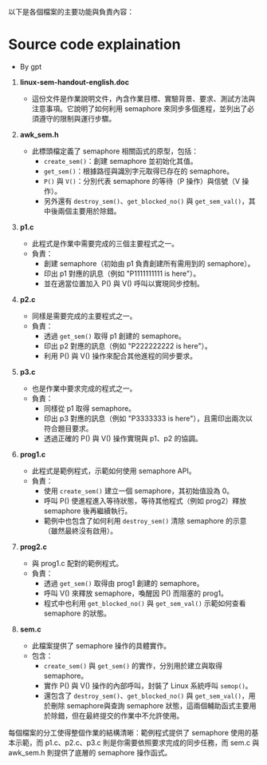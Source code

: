 以下是各個檔案的主要功能與負責內容：
# Source code explaination
* By gpt

1. **linux-sem-handout-english.doc**  
   - 這份文件是作業說明文件，內含作業目標、實驗背景、要求、測試方法與注意事項。它說明了如何利用 semaphore 來同步多個進程，並列出了必須遵守的限制與運行步驟。

2. **awk_sem.h**  
   - 此標頭檔定義了 semaphore 相關函式的原型，包括：  
     - `create_sem()`：創建 semaphore 並初始化其值。  
     - `get_sem()`：根據路徑與識別字元取得已存在的 semaphore。  
     - `P()` 與 `V()`：分別代表 semaphore 的等待（P 操作）與信號（V 操作）。  
     - 另外還有 `destroy_sem()`、`get_blocked_no()` 與 `get_sem_val()`，其中後兩個主要用於除錯。

3. **p1.c**  
   - 此程式是作業中需要完成的三個主要程式之一。  
   - 負責：  
     - 創建 semaphore（初始由 p1 負責創建所有需用到的 semaphore）。
     - 印出 p1 對應的訊息（例如 "P1111111111 is here"）。
     - 並在適當位置加入 P() 與 V() 呼叫以實現同步控制。

4. **p2.c**  
   - 同樣是需要完成的主要程式之一。  
   - 負責：  
     - 透過 `get_sem()` 取得 p1 創建的 semaphore。
     - 印出 p2 對應的訊息（例如 "P222222222 is here"）。
     - 利用 P() 與 V() 操作來配合其他進程的同步要求。

5. **p3.c**  
   - 也是作業中要求完成的程式之一。  
   - 負責：  
     - 同樣從 p1 取得 semaphore。
     - 印出 p3 對應的訊息（例如 "P3333333 is here"），且需印出兩次以符合題目要求。
     - 透過正確的 P() 與 V() 操作實現與 p1、p2 的協調。

6. **prog1.c**  
   - 此程式是範例程式，示範如何使用 semaphore API。  
   - 負責：  
     - 使用 `create_sem()` 建立一個 semaphore，其初始值設為 0。
     - 呼叫 P() 使進程進入等待狀態，等待其他程式（例如 prog2）釋放 semaphore 後再繼續執行。
     - 範例中也包含了如何利用 `destroy_sem()` 清除 semaphore 的示意（雖然最終沒有啟用）。

7. **prog2.c**  
   - 與 prog1.c 配對的範例程式。  
   - 負責：  
     - 透過 `get_sem()` 取得由 prog1 創建的 semaphore。
     - 呼叫 V() 來釋放 semaphore，喚醒因 P() 而阻塞的 prog1。
     - 程式中也利用 `get_blocked_no()` 與 `get_sem_val()` 示範如何查看 semaphore 的狀態。

8. **sem.c**  
   - 此檔案提供了 semaphore 操作的具體實作。  
   - 包含：  
     - `create_sem()` 與 `get_sem()` 的實作，分別用於建立與取得 semaphore。
     - 實作 P() 與 V() 操作的內部呼叫，封裝了 Linux 系統呼叫 `semop()`。
     - 還包含了 `destroy_sem()`、`get_blocked_no()` 與 `get_sem_val()`，用於刪除 semaphore與查詢 semaphore 狀態，這兩個輔助函式主要用於除錯，但在最終提交的作業中不允許使用。

每個檔案的分工使得整個作業的結構清晰：範例程式提供了 semaphore 使用的基本示範，而 p1.c、p2.c、p3.c 則是你需要依照要求完成的同步任務，而 sem.c 與 awk_sem.h 則提供了底層的 semaphore 操作函式。